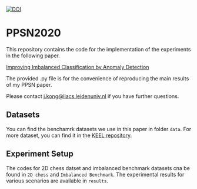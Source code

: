[![DOI](https://zenodo.org/badge/405991909.svg)](https://zenodo.org/badge/latestdoi/405991909)



# PPSN2020
This repository contains the code for the implementation of the experiments in the following paper.

[Improving Imbalanced Classification by Anomaly Detection](https://link.springer.com/chapter/10.1007/978-3-030-58112-1_35)


The provided .py file is for the convenience of reproducing the main results of my PPSN paper.

Please contact j.kong@liacs.leidenuniv.nl if you have further questions.

## Datasets

You can find the benchamrk datasets we use in this paper in folder `data`. For more dataset, you can find it in the [KEEL repository](https://sci2s.ugr.es/keel/imbalanced.php).

## Experiment Setup

The codes for 2D chess datset and imbalanced benchmark datasets cna be found in `2D chess` and `Imbalanced Benchmark`. The experimental results for various scenarios are available in `results`.

